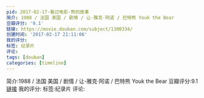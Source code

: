 ```yaml
---
pid: 2017-02-17-看过电影-熊的故事
简介: 1988 / 法国 美国 / 剧情 / 让-雅克·阿诺 / 巴特熊 Youk the Bear
豆瓣评分: '9.1'
链接: https://movie.douban.com/subject/1300334/
创建时间: '2017-02-17 21:11:06'
我的评分:
标签: 纪录片
评论:
tags: [douban]
categories: [timeline]
---
```

简介:1988 / 法国 美国 / 剧情 / 让-雅克·阿诺 / 巴特熊 Youk the Bear
豆瓣评分:9.1
[链接](https://movie.douban.com/subject/1300334/)
我的评分:
标签:纪录片
评论:
